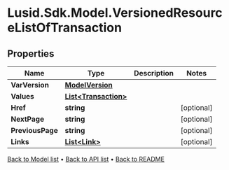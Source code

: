 # Lusid.Sdk.Model.VersionedResourceListOfTransaction

## Properties

Name | Type | Description | Notes
------------ | ------------- | ------------- | -------------
**VarVersion** | [**ModelVersion**](ModelVersion.md) |  | 
**Values** | [**List&lt;Transaction&gt;**](Transaction.md) |  | 
**Href** | **string** |  | [optional] 
**NextPage** | **string** |  | [optional] 
**PreviousPage** | **string** |  | [optional] 
**Links** | [**List&lt;Link&gt;**](Link.md) |  | [optional] 

[Back to Model list](../README.md#documentation-for-models) &#8226; [Back to API list](../README.md#documentation-for-api-endpoints) &#8226; [Back to README](../README.md)

